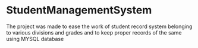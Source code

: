 # StudentManagementSystem

The project was made to ease the work of student record system belonging to various divisions and
grades and to keep proper records of the same using MYSQL database
